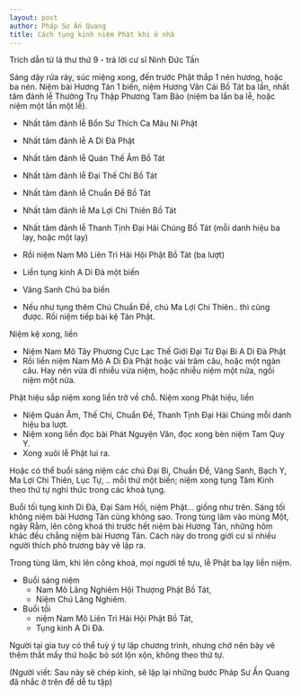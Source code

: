 ```yaml
---
layout: post
author: Pháp Sư Ấn Quang 
title: Cách tụng kinh niệm Phật khi ở nhà 
---
```


Trích dẫn từ lá thư thứ 9 - trả lời cư sĩ Ninh Đức Tấn 

Sáng dậy rửa ráy, súc miệng xong, đến trước Phật thắp 1 nén hương, hoặc ba nén. Niệm bài Hương Tán 1 biến, niệm Hương Vân Cái Bồ Tát ba lần, nhất tâm 
đảnh lễ Thường Trụ Thập Phương Tam Bảo (niệm ba lần ba lễ, hoặc niệm một lần một lễ).
- Nhất tâm đảnh lễ Bổn Sư Thích Ca Mâu Ni Phật
- Nhất tâm đảnh lễ A Di Đà Phật
- Nhất tâm đảnh lễ Quán Thế Âm Bồ Tát
- Nhất tâm đảnh lễ Đại Thế Chí Bồ Tát
- Nhất tâm đảnh lễ Chuẩn Đề Bồ Tát
- Nhất tâm đảnh lễ Ma Lợi Chi Thiên Bồ Tát 
- Nhất tâm đảnh lễ Thanh Tịnh Đại Hải Chúng Bồ Tát
(mỗi danh hiệu ba lạy, hoặc một lạy)

- Rồi niệm Nam Mô Liên Trì Hải Hội Phật Bồ Tát (ba lượt)
- Liền tụng kinh A Di Đà một biến
- Vãng Sanh Chú ba biến
- Nếu như tụng thêm Chú Chuẩn Đề, chú Ma Lợi Chi Thiên.. thì cũng được. Rồi niệm tiếp bài kệ Tán Phật. 

Niệm kệ xong, liền 
- Niệm Nam Mô Tây Phương Cực Lạc Thế Giới Đại Từ Đại Bi A Di Đà Phật
- Rồi liền niệm Nam Mô A Di Đà Phật hoặc vài trăm câu, hoặc một ngàn câu. Hay nên vừa đi nhiễu vừa niệm, hoặc nhiễu niệm một nửa, ngồi niệm một nửa. 

Phật hiệu sắp niệm xong liền trở về chỗ. Niệm xong Phật hiệu, liền
- Niệm Quán Âm, Thế Chí, Chuẩn Đề, Thanh Tịnh Đại Hải Chúng mỗi danh hiệu 
ba lượt. 
- Niệm xong liền đọc bài Phát Nguyện Văn, đọc xong bèn niệm Tam Quy Y. 
- Xong xuôi lễ Phật lui ra. 

Hoặc có thể buổi sáng niệm các chú Đại Bi, Chuần Đề, Vãng Sanh, Bạch Y, Ma Lợi Chi Thiên, Lục Tự, .. mỗi thứ một biến; niệm xong 
tụng Tâm Kinh theo thứ tự nghi thức trong các khoá tụng. 

Buổi tối tụng kinh Di Đà, Đại Sám Hối, niệm Phật... giống như trên. Sáng tối không niệm bài Hương Tán cũng không sao. Trong tùng lâm vào mùng Một, 
ngày Rằm, lên công khoá thì trước hết niệm bài Hương Tán, những hôm khác đều chẳng niệm bài Hương Tán. Cách này do trong giới cư sĩ 
nhiều người thích phô trương bày vẽ lập ra. 

Trong tùng lâm, khi lên công khoá, mọi người tề tựu, lễ Phật ba lạy liền niệm. 
- Buổi sáng niệm 
  - Nam Mô Lăng Nghiêm Hội Thượng Phật Bồ Tát,
  - Niệm Chú Lăng Nghiêm. 
- Buổi tối 
  - niệm Nam Mô Liên Trì Hải Hội Phật Bồ Tát,
  - Tụng kinh A Di Đà. 
    
Người tại gia tuy có thể tuỳ ý tự lập chương trình, nhưng chớ nên bày vẽ thêm thắt mấy thứ hoặc bỏ sót lộn xộn, không theo thứ tự. 


(Người viết: Sau này sẽ chép kinh, sẽ lập lại những bước Pháp Sư Ấn Quang đã nhắc ở trên để dễ tu tập)
